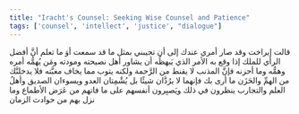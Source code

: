```yaml
---
title: "Iracht's Counsel: Seeking Wise Counsel and Patience"
tags: ['counsel', 'intellect', 'justice', "dialogue"]
---
```


 قالت إيراخت وقد صار أمري عندك إلى أن تجيبني بمثل ما قد سمعت أوَ ما تعلم أنَّ أفضل الرأي للملك إذا وقع به الأمر الذي يَبهظُه أن يشاور أهل نصيحته ومودته ومَن يُهمُّه أمره وهمُّه وما أحزنه فإنَّ المذنب لا يقنط من الرَّحمة ولكنه يتوب مما يخاف مغبَّته فلا يدخلنَّك من الهمِّ والحَزَن ما أرى بك فإنهما لا يرُدَّان شيئًا بل يُشْمِتان العدو ويسوءان الصديق وأهلُ العلم والتجارب ينظرون في ذلك ويَصبِرون أنفسهم على ما فاتهم من عَرَض الأطماع وما نزل بهم من حوادث الزمان
